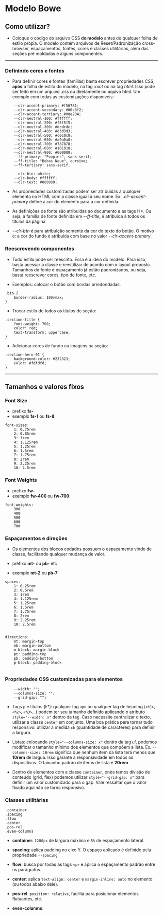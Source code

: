 # Modelo Bowe

## Como utilizar?

-   Coloque o código do arquivo CSS **do modelo** antes de qualquer folha de estilo própia. O modelo contém arquivos de Reset/Padronização cross-browser, espaçamentos, fontes, cores e classes utilitárias, além das seções pré moldadas e alguns componentes.

---

### Definindo cores e fontes

-   Para definir cores e fontes (famílias) basta escrever propriedades CSS, **após** a folha de estilo do modelo, na tag _:root_ ou na tag _html_. Isso pode ser feito em um arquivo .css ou diretamente no aquivo html. Um exemplo com todas as customizações disponíveis:

```
    --clr-accent-primary: #f56781;
    --clr-accent-secondary: #00c3f2;
    --clr-accent-tertiary: #00e284;
    --clr-neutral-100: #ffffff;
    --clr-neutral-200: #f5f5f5;
    --clr-neutral-300: #dcdcdc;
    --clr-neutral-400: #d3d3d3;
    --clr-neutral-500: #c0c0c0;
    --clr-neutral-600: #a0a0a0;
    --clr-neutral-700: #787878;
    --clr-neutral-800: #101010;
    --clr-neutral-900: #000000;
    --ff-primary: "Poppins", sans-serif;
    --ff-title: "Bebas Neue", cursive;
    --ff-tertiary: sans-serif;

    --clr-btn: white;
    --clr-body: #ffffff;
    --clr-text: #000000;
```

-   As propriedades customizadas podem ser atribuidas à qualquer elemento no HTML com a classe igual à seu nome. Ex: _.clr-accent-primary_ define a cor do elemento para a cor definida.

-   As definições de fonte são atribuidas ao documento e as tags H\*. Ou seja, a família de fonte definida em _--ff-title_, é atribuida à todos os títulos da página.

-   _--clr-btn_ é para atribuição somente da cor do texto do botão. O motivo é: a cor do fundo é atribuída com base no valor _--clr-accent-primary_.

### Reescrevendo componentes

-   Todo estilo pode ser reescrito. Essa é a ideia do modelo. Para isso, basta acessar a classe e reestilizar de acordo com o layout proposto. Tamanhos de fonte e espaçamento já estão padronizados, ou seja, basta reescrever cores, tipo de fonte, etc.

-   Exemplos: colocar o botão com bordas arredondadas.

```
.btn {
    border-radius: 100vmax;
}
```

-   Trocar estilo de todos os títulos de seção:

```
.section-title {
    font-weight: 700;
    color: red;
    text-transform: uppercase;
}
```

-   Adicionar cores de fundo ou imagens na seção:

```
.section-hero-01 {
    background-color: #232323;
    color: #fdfdfd;
}
```

---

## Tamanhos e valores fixos

### Font Size

-   prefixo **fs-**
-   exemplo **fs-1** ou **fs-8**

```
font-sizes:
    1: 0.75rem
    2: 0.85rem
    3: 1rem
    4: 1.125rem
    5: 1.25rem
    6: 1.5rem
    7: 1.75rem
    8: 2rem
    9: 2.25rem
    10: 2.5rem
```

### Font Weights

-   prefixo **fw-**
-   exemplo **fw-400** ou **fw-700**

```
font-weights:
    300
    400
    500
    600
    700
```

### Espaçamentos e direções

-   Os elementos dos blocos codados possuem o espaçamento vindo de classe, facilitando qualquer mudança de valor.

-   prefixo **mt-** ou **pb-** etc
-   exemplo **mt-2** ou **pb-7**

```
spaces:
    1: 0.25rem
    2: 0.5rem
    3: 1rem
    4: 1.125rem
    5: 1.25rem
    6: 1.5rem
    7: 1.75rem
    8: 2rem
    9: 2.25rem
    10: 2.5rem


directions:
    mt: margin-top
    mb: margin-bottom
    m-block: margin-block
    pt: padding-top
    pb: padding-bottom
    p-block: padding-block


```

### Propriedades CSS customizadas para elementos

```
    --width: "";
    --columns-size: "";
    --grid-gap: "";
```

-   Tags `p` e títulos (`h`\*): qualquer tag `<p>` ou qualquer tag de heading (`<h1>`, `<h2>`, `<h3>`...) podem ter seu tamanho definido aplicando o atributo `style="--width: x"` dentro da tag. Caso necessite centralizar o texto, utilizar a classe `center` em conjunto. Uma boa prática para tornar tudo responsivo: utilizar a medida `ch` (quantidade de caracteres) para definir a largura.

-   Listas: colocando `style="--columns-size: x"` dentro da tag _ul_, podemos modificar o tamanho mínimo dos elementos que compõem a lista. Ex. `--columns-size: 10rem` significa que nenhum item da lista terá menos que **10rem** de largua. Isso garante a responsividade em todos os dispositivos. O tamanho padrão de items de lista é **20rem**.

-   Dentro de elementos com a classe `container`, onde temos divisão de conteúdo (grid, flex) podemos utilizar `style="--grid-gap: x"` para definir um valor customizado para o gap. Vale ressaltar que o valor fixado aqui não se torna responsivo.

### Classes utilitárias

```
.container
.spacing
.flow
.center
.pos-rel
.even-columns
```

-   **container**: `1280px` de largura máxima e `5%` de espaçamento lateral.

-   **spacing**: aplica padding no eixo Y. O espaço aplicado é definido pela propriedade `--spacing`

-   **flow**: busca por todas as tags `<p>` e aplica o espaçamento padrão entre os parágrafos.

-   **center**: aplica `text-align: center` e `margin-inline: auto` no elemento (ou todos abaixo dele).

-   **pos-rel**: `position: relative`, facilita para posicionar elementos flutuantes, etc.

-   **even-columns**:
